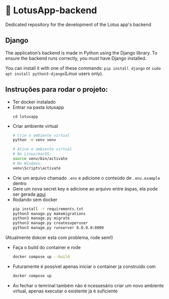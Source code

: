 # 🪷 LotusApp-backend
Dedicated repository for the development of the Lotus app's backend

## Django
The application’s backend is made in Python using the Django library. To ensure the backend runs correctly, you must have Django installed.

You can install it with one of these commands: `pip install django` or `sudo apt install python3-django`(Linux users only).

## Instruções para rodar o projeto:
* Ter docker instalado
* Entrar na pasta lotusapp
  ```
  cd lotusapp
  ```
* Criar ambiente virtual
  ```bash
  # Crie o ambiente virtual
  python -m venv venv
  
  # Ative o ambiente virtual
  # No Linux/macOS:
  source venv/bin/activate
  # No Windows:
  venv\Scripts\activate
  ```
* Crie um arquivo chamado `.env` e adicione o conteúdo de `.env.example` dentro
* Gere um nova secret key e adicione ao arquivo entre áspas, ela pode ser gerada [aqui](https://djecrety.ir/)
* Rodando sem docker
  ```bash
  pip install -r requirements.txt
  python3 manage.py makemigrations
  python3 manage.py migrate
  python3 manage.py createsuperuser
  python3 manage.py runserver 0.0.0.0:8000
  ```
(Atualmente dokcer esta com problema, rode sem!)
* Faça o build do container e rode
  ```bash
  docker compose up --build
  ```
* Futuramente é possível apenas iniciar o container ja construido com
  ```bash
  docker compose up
  ```
* Ao fechar o temrinal também não é ncessesário criar um novo ambiente virtual, apenas executar o existente já é suficiente
